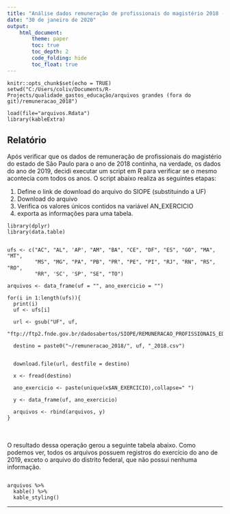 ```yaml
---
title: "Análise dados remuneração de profissionais do magistério 2018 - SIOPE"
date: "30 de janeiro de 2020"
output: 
    html_document: 
        theme: paper 
        toc: true
        toc_depth: 2
        code_folding: hide
        toc_float: true
---
```


```{r setup, include=FALSE}
knitr::opts_chunk$set(echo = TRUE)
setwd("C:/Users/coliv/Documents/R-Projects/qualidade_gastos_educação/arquivos grandes (fora do git)/remuneracao_2018")

load(file="arquivos.Rdata")
library(kableExtra)
```

## Relatório

Após verificar que os dados de remuneração de profissionais do magistério do estado de São Paulo para o ano de 2018 continha, na verdade, os dados do ano de 2019, decidi executar um script em R para verificar se o mesmo acontecia com todos os anos. 
O script abaixo realiza as seguintes etapas:

1. Define o link de download do arquivo do SIOPE (substituindo a UF)
2. Download do arquivo
3. Verifica os valores únicos contidos na variável AN_EXERCICIO
4. exporta as informações para uma tabela.

```{r, eval=FALSE}
library(dplyr)
library(data.table)


ufs <- c("AC", "AL", 'AP', "AM", "BA", "CE", "DF", "ES", "GO", "MA", "MT",
         "MS", "MG", "PA", "PB", "PR", "PE", "PI", "RJ", "RN", "RS", "RO",
         "RR", 'SC', 'SP', "SE", "TO")

arquivos <- data_frame(uf = "", ano_exercicio = "")

for(i in 1:length(ufs)){
  print(i)
  uf <- ufs[i]
  
  url <- gsub("UF", uf, 
              "ftp://ftp2.fnde.gov.br/dadosabertos/SIOPE/REMUNERACAO_PROFISSIONAIS_EDUCACAO_UF_2018.CSV")
  
  destino = paste0("~/remuneracao_2018/", uf, "_2018.csv")
  
  
  download.file(url, destfile = destino)
  
  x <- fread(destino)
  
  ano_exercicio <- paste(unique(x$AN_EXERCICIO),collapse=" ")
  
  y <- data_frame(uf, ano_exercicio)
  
  arquivos <- rbind(arquivos, y)
}
```

<br><br>
O resultado dessa operação gerou a seguinte tabela abaixo.
Como podemos ver, todos os arquivos possuem registros do exercício do ano de 2019, exceto o arquivo do distrito federal, que não possui nenhuma informação.

```{r, message=FALSE, warning=FALSE}

arquivos %>%
  kable() %>%
  kable_styling()

```

-----
